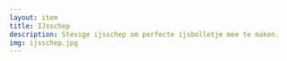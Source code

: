 ```yaml
--- 
layout: item
title: IJsschep
description: Stevige ijsschep om perfecte ijsbolletje mee te maken.
img: ijsschep.jpg
---
```

